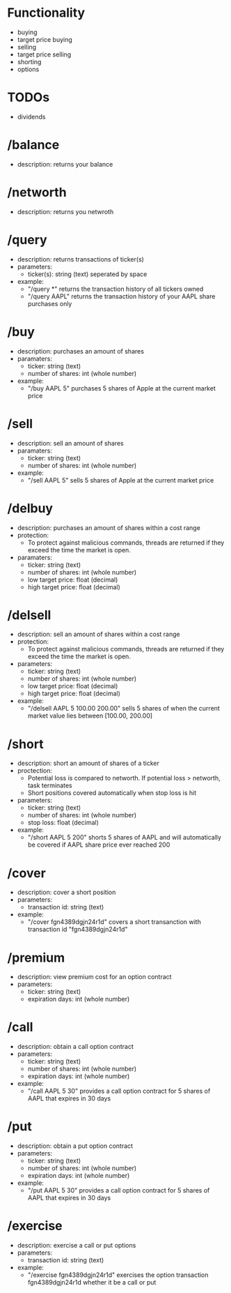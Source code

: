 # Functionality

* buying
* target price buying 
* selling
* target price selling
* shorting
* options

# TODOs

* dividends 

# /balance
* description: returns your balance

# /networth
* description: returns you netwroth

# /query
* description: returns transactions of ticker(s)
* parameters: 
    - ticker(s): string (text) seperated by space
* example:
    - "/query *" returns the transaction history of all tickers owned
    - "/query AAPL" returns the transaction history of your AAPL share purchases only
        
# /buy
* description: purchases an amount of shares 
* paramaters: 
    - ticker: string (text)
    - number of shares: int (whole number)
* example:
    - "/buy AAPL 5" purchases 5 shares of Apple at the current market price

# /sell 
* description: sell an amount of shares 
* paramaters: 
    - ticker: string (text)
    - number of shares: int (whole number)
* example:
    - "/sell AAPL 5" sells 5 shares of Apple at the current market price

# /delbuy 
* description: purchases an amount of shares within a cost range
* protection:
    - To protect against malicious commands, threads are returned if they exceed the time 
    the market is open.
* paramaters: 
    - ticker: string (text)
    - number of shares: int (whole number)
    - low target price: float (decimal)
    - high target price: float (decimal)

# /delsell 
* description: sell an amount of shares within a cost range
* protection:
    - To protect against malicious commands, threads are returned if they exceed the time 
    the market is open.
* parameters: 
    - ticker: string (text)
    - number of shares: int (whole number)
    - low target price: float (decimal)
    - high target price: float (decimal)
* example:
    - "/delsell AAPL 5 100.00 200.00" sells 5 shares of when the current market value
    lies between [100.00, 200.00]

# /short
* description: short an amount of shares of a ticker
* proctection: 
    - Potential loss is compared to networth. If potential loss > networth, task terminates
    - Short positions covered automatically when stop loss is hit
* parameters:
    - ticker: string (text)
    - number of shares: int (whole number)
    - stop loss: float (decimal)
* example:
    - "/short AAPL 5 200" shorts 5 shares of AAPL and will automatically be covered if AAPL
    share price ever reached 200

# /cover
* description: cover a short position
* parameters:
    - transaction id: string (text)
* example:
    - "/cover fgn4389dgjn24r1d" covers a short transanction with transaction id 
    "fgn4389dgjn24r1d"

# /premium
* description: view premium cost for an option contract
* parameters:
    - ticker: string (text)
    - expiration days: int (whole number)

# /call
* description: obtain a call option contract
* parameters: 
    - ticker: string (text)
    - number of shares: int (whole number)
    - expiration days: int (whole number)
* example: 
    - "/call AAPL 5 30" provides a call option contract for 5 shares of AAPL that expires in 30 days

# /put
* description: obtain a put option contract
* parameters: 
    - ticker: string (text)
    - number of shares: int (whole number)
    - expiration days: int (whole number)
* example: 
    - "/put AAPL 5 30" provides a call option contract for 5 shares of AAPL that expires in 30 days

# /exercise
* description: exercise a call or put options
* parameters: 
    - transaction id: string (text)
* example:
    - "/exercise fgn4389dgjn24r1d" exercises the option transaction fgn4389dgjn24r1d whether it be a call or put

